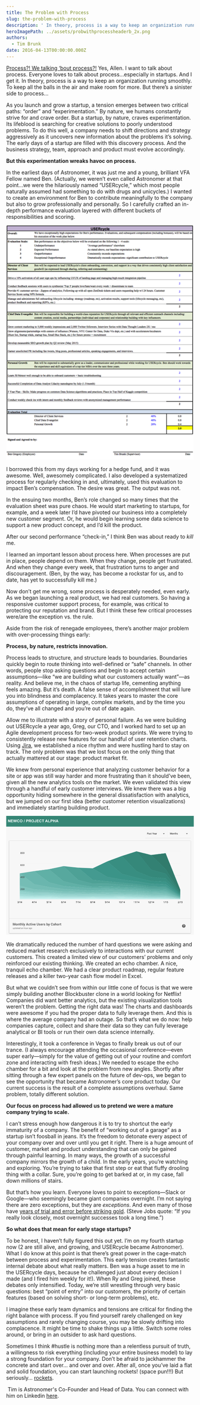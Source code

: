 ```yaml
---
title: The Problem with Process
slug: the-problem-with-process
description: ' In theory, process is a way to keep an organization running smoothly.  But there’s a sinister side to it as well…'
heroImagePath: ../assets/probwithprocessheaderb_2x.png
authors:
  - Tim Brunk
date: 2016-04-13T00:00:00.000Z
---
```


[Process?! We talking ‘bout process?!](https://youtu.be/tknXRyUEJtU?t=8s) Yes, Allen. I want to talk about process. Everyone loves to talk about process…especially in startups. And I get it. In theory, process is a way to keep an organization running smoothly. To keep all the balls in the air and make room for more. But there’s a sinister side to process…

As you launch and grow a startup, a tension emerges between two critical paths: “order” and “experimentation.” By nature, we humans constantly strive for and crave order. But a startup, by nature, craves experimentation. Its lifeblood is searching for creative solutions to poorly understood problems. To do this well, a company needs to shift directions and strategy aggressively as it uncovers new information about the problems it’s solving. The early days of a startup are filled with this discovery process. And the business strategy, team, approach and product must evolve accordingly.

**But this experimentation wreaks havoc on process.**

In the earliest days of Astronomer, it was just me and a young, brilliant VFA Fellow&nbsp;named Ben. (Actually, we weren’t even called Astronomer at that point…we were the hilariously named “USERcycle,” which most people naturally assumed had something to do with drugs and unicycles.) I wanted to create an environment for Ben to contribute meaningfully to the company but also to grow professionally and personally. So I carefully crafted an in-depth performance evaluation layered with different buckets of responsibilities and scoring.

![process_sheet.png](../assets/process_sheet.png "process\_sheet.png")

I borrowed this from my days working for a hedge fund, and it was awesome. Well, awesomely complicated. I also developed a systematized process for regularly checking in and, ultimately, used this evaluation to impact Ben’s compensation. The desire was great. The output was not.

In the ensuing two months, Ben’s role changed so many times that the evaluation sheet was pure chaos. He would start marketing to startups, for example, and a week later I’d have pivoted our business into a completely new customer segment. Or, he would begin learning some data science to support a new product concept, and I’d kill the product.

After our second performance “check-in,” I think Ben was about ready to _kill_ me.&nbsp;

I learned an important lesson about process here. When processes are put in place, people depend on them. When they change, people get frustrated. And when they change every week, that frustration turns to anger and discouragement. (Ben, by the way, has become a rockstar for us, and to date, has yet to successfully kill me.)

Now don’t get me wrong, some process is desperately needed, even early. As we began launching a real product, we had real customers. So having a responsive customer support process, for example, was critical to protecting our reputation and brand. But I think these few critical processes were/are the exception vs. the rule.

Aside from the risk of renegade employees, there’s another major problem with over-processing things early:

**Process, by nature, restricts innovation.**

Process leads to structure, and structure leads to boundaries. Boundaries quickly begin to route thinking into well-defined or “safe” channels. In other words, people stop asking questions and begin to accept certain assumptions—like “we are building what our customers actually want”—as reality. And believe me, in the chaos of startup life, cementing anything feels amazing. But it’s death. A false sense of accomplishment that will lure you into blindness and complacency. It takes years to master the core assumptions of operating in large, complex markets, and by the time you do, they’ve all changed and you’re out of date again.

Allow me to illustrate with a story of personal failure. As we were building out USERcycle a year ago, Greg, our CTO, and I worked hard to set up an Agile development process for two-week product sprints. We were trying to consistently release new features for our handful of user retention charts. Using [Jira](https://www.atlassian.com/software/jira), we established a nice rhythm and were hustling hard to stay on track. The only problem was that we lost focus on the only thing that actually mattered at our stage: product market fit.

We knew from personal experience that analyzing customer behavior for a site or app was still way harder and more frustrating than it should’ve been, given all the new analytics tools on the market. We even validated this view through a handful of early customer interviews. We knew there was a big opportunity hiding somewhere in the general dissatisfaction with analytics, but we jumped on our first idea (better customer retention visualizations) and immediately starting building product.

![newco.png](../assets/newco.png "newco.png")

We dramatically reduced the number of hard questions we were asking and reduced market research exclusively to interactions with our current customers. This created a limited view of our customers’ problems and only reinforced our existing thinking. We created an echo chamber. A nice, tranquil echo chamber. We had a clear product roadmap, regular feature releases and a killer two-year cash flow model in Excel.

But what we couldn’t see from within our little cone of focus is that we were simply building another Blockbuster clone in a world looking for Netflix! Companies did want better analytics, but the existing visualization tools weren’t the problem. Getting the right data was! The charts and dashboards were awesome if you had the proper data to fully leverage them. And this is where the average company had an outage. So that’s what we do now: help companies capture, collect and share their data so they can fully leverage analytical or BI tools or run their own data science internally.

Interestingly, it took a conference in Vegas to finally break us out of our trance. (I always encourage attending the occasional conference—even super early—simply for the value of getting out of your routine and comfort zone and interacting with fresh ideas.) We needed to escape the echo chamber for a bit and look at the problem from new angles. Shortly after sitting through a few expert panels on the future of dev-ops, we began to see the opportunity that became Astronomer’s core product today. Our current success is the result of a complete assumptions overhaul. Same problem, totally different solution.

**Our focus on process had allowed us to pretend we were a mature company trying to scale.**

I can’t stress enough how dangerous it is to try to shortcut the early immaturity of a company. The benefit of “working out of a garage” as a startup isn’t foosball in jeans. It’s the freedom to detonate every aspect of your company over and over until you get it right. There is a huge amount of customer, market and product understanding that can only be gained through painful learning. In many ways, the growth of a successful company mirrors the growth of a child. In the early years, you’re watching and exploring. You’re trying to take that first step or eat that fluffy drooling thing with a collar. Sure, you’re going to get barked at or, in my case, fall down millions of stairs.

But that’s how you learn. Everyone loves to point to exceptions—Slack or Google—who seemingly became giant companies overnight. I’m not saying there are zero exceptions, but they are _exceptions_. And even many of those have [years of trial and error before striking gold](https://unreasonable.is/make-your-startup-an-overnight-success/). (Steve Jobs quote: “If you really look closely, most overnight successes took a long time.”)

**So what does that mean for early stage startups?**

To be honest, I haven’t fully figured this out yet. I’m on my fourth startup now (2 are still alive, and growing, and USERcycle became Astronomer). What I do know at this point is that there’s great power in the cage-match between process and experimentation. This early tension creates fantastic internal debate about what really matters. Ben was a huge asset to me in the USERcycle days, because he challenged just about every decision I made (and I fired him weekly for it!). When Ry and Greg joined, these debates only intensified. Today, we’re still wrestling through very basic questions: best “point of entry” into our customers, the priority of certain features (based on solving short- or long-term problems), etc.&nbsp;

I imagine these early team dynamics and tensions are critical for finding the right balance with process. If you find yourself rarely challenged on key assumptions and rarely changing course, you may be slowly drifting into complacence. It might be time to shake things up a little. Switch some roles around, or bring in an outsider to ask hard questions.

Sometimes I think #hustle is nothing more than a relentless pursuit of truth, a willingness to risk everything (including your entire business model) to lay a strong foundation for your company. Don’t be afraid to jackhammer the concrete and start over… and over and over. After all, once you’ve laid a flat and solid foundation, you can start launching rockets! (space pun!!!) But seriously… [rockets](https://youtu.be/gmJgW-yMAIg).

&nbsp;Tim is Astronomer's Co-Founder and Head of Data. You can connect with him on Linkedin [here](https://www.linkedin.com/in/timbrunk).

